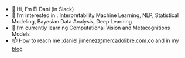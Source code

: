 - 👋 Hi, I’m El Dani (in Slack)
- 👀 I’m interested in : Interpretability Machine Learning, NLP, Statistical Modeling, Bayesian Data Analysis, Deep Learning
- 🌱 I’m currently learning Computational Vision and Metacognitions Models 
- 📫 How to reach me :daniel.jimenez@mercadolibre.com.co and in my [blog](https://www.danieljimenezm.com/)
<!---
Danieljimenez8/Danieljimenez8 is a ✨ special ✨ repository because its `README.md` (this file) appears on your GitHub profile.
You can click the Preview link to take a look at your changes.
--->
